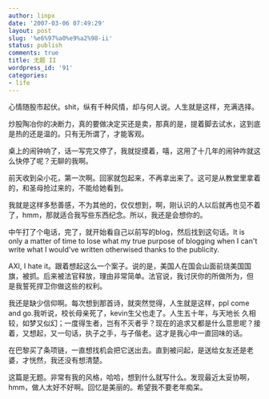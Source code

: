 ```yaml
---
author: linpx
date: '2007-03-06 07:49:29'
layout: post
slug: '%e6%97%a0%e9%a2%98-ii'
status: publish
comments: true
title: 无题 II
wordpress_id: '91'
categories:
- life
---
```


心情随股市起伏。shit，纵有千种风情，却与何人说。人生就是这样，充满选择。

炒股陶冶你的决断力，真的要做决定买还是卖，那真的是，提着脚去试水，这到底是热的还是温的。只有无所谓了，才能客观。

桌上的闹钟响了，话一写完又停了，我就捉摸着，嘻，这用了十几年的闹钟咋就这么快停了呢？无聊的我啊。

前天收到朵小花，第一次啊。回家就包起来，不再拿出来了。这可是从教堂里拿着的，和圣母抢过来的，不能给她看到。

我就是这样多愁善感，不为其他的，仅仅想到，啊，刚认识的人以后就再也见不着了，hmm，那就适合我写些东西纪念。所以，我还是会想你的。

中午打了个电话，完了，就开始看自己以前写的blog，然后找到这句话。It is only a matter of time to lose what my
true purpose of blogging when I can't write what I would've written otherwised
thanks to the publicity.

AXI, I hate it。跟着想起这么一个案子。说的是，美国人在国会山面前烧美国国旗，被抓。后来被法官释放，理由非常简单。法官说，我讨厌你的所做所为，但
是我誓死捍卫你做这些的权利。

我还是缺少信仰啊。每次想到那首诗，就突然觉得，人生就是这样，ppl come and go.我听说，校长母亲死了，kevin生父也走了。人生五十年，与天地长
久相较，如梦又似幻；一度得生者，岂有不灭者乎？现在的追求又都是什么意思呢？接着，又想起，又一句话，执子之手，与子偕老。这才是我心中一直回味的话。

在巴黎买了条项链，一直想找机会把它送出去。直到被问起，是送给女友还是老婆，才恍然，我还没有想清楚。

这篇是无题。非常有我的风格，哈哈，想到什么就写什么。发现最近太妥协啊，hmm，做人太好不好啊。回忆是美丽的。希望我不要老年痴呆。

